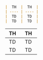 ```Table.md

|  TH  |  TH  |
| ---- | ---- |
|  TD  |  TD  |
|  TD  |  TD  |

```

|  TH  |  TH  |
| ---- | ---- |
|  TD  |  TD  |
|  TD  |  TD  |